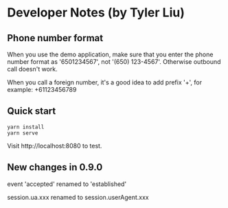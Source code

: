 # Developer Notes (by Tyler Liu)

## Phone number format

When you use the demo application, make sure that you enter the phone number format as '6501234567', not '(650) 123-4567'.
Otherwise outbound call doesn't work.

When you call a foreign number, it's a good idea to add prefix '+', for example: +61123456789


## Quick start

```
yarn install
yarn serve
```

Visit http://localhost:8080 to test.


## New changes in 0.9.0

event 'accepted' renamed to 'established'

session.ua.xxx renamed to session.userAgent.xxx
